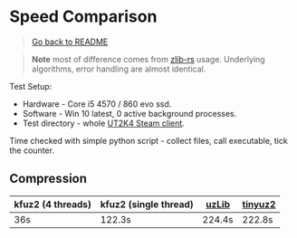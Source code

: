 <!-- markdownlint-disable MD028 -->
[tinyuz2]: https://unrealadmin.org/forums/showthread.php?t=10192
[uzLib]: https://unrealadmin.org/forums/showthread.php?p=172927
[zlib-rs]: https://github.com/memorysafety/zlib-rs

# Speed Comparison

> [Go back to README](../crates/kfuz2_cli/README.md)

> **Note** most of difference comes from [zlib-rs] usage. Underlying algorithms, error handling are almost identical.

Test Setup:

- Hardware - Core i5 4570 / 860 evo ssd.
- Software - Win 10 latest, 0 active background processes.
- Test directory - whole [UT2K4 Steam client](https://store.steampowered.com/app/13230/Unreal_Tournament_2004_Editors_Choice_Edition/).

Time checked with simple python script - collect files, call executable, tick the counter.

## Compression

| kfuz2 (4 threads) | kfuz2 (single thread) | [uzLib] | [tinyuz2] |
|---|---|---|---|
| 36s | 122.3s | 224.4s | 222.8s |
